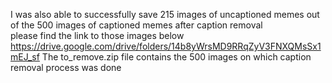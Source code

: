I was also able to successfully save 215 images of uncaptioned memes out of the 500 images of captioned memes after caption removal<br>
please find the link to those images below<br>
https://drive.google.com/drive/folders/14b8yWrsMD9RRqZyV3FNXQMsSx1mEJ_sf
The to_remove.zip file contains the 500 images on which caption removal process was done
